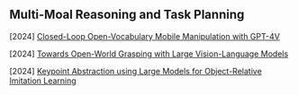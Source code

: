 ## Multi-Moal Reasoning and Task Planning

[2024] [Closed-Loop Open-Vocabulary Mobile Manipulation with GPT-4V](https://arxiv.org/abs/2404.10220)

[2024] [Towards Open-World Grasping with Large Vision-Language Models](https://arxiv.org/abs/2406.18722)

[2024] [Keypoint Abstraction using Large Models for Object-Relative Imitation Learning](https://arxiv.org/abs/2410.23254)
